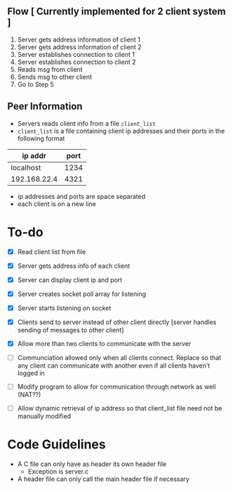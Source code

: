## Flow [ Currently implemented for 2 client system ]
1. Server gets address information of client 1
2. Server gets address information of client 2
3. Server establishes connection to client 1
4. Server establishes connection to client 2
5. Reads msg from client
6. Sends msg to other client
7. Go to Step 5

## Peer Information
- Servers reads client info from a file `client_list`
- `client_list` is a file containing client ip addresses and their ports in the following format

| ip addr | port |
| ------- | ---- 
| localhost | 1234 |
| 192.168.22.4 | 4321 |

- ip addresses and ports are space separated
- each client is on a new line

# To-do
- [x] Read client list from file
- [x] Server gets address info of each client
- [x] Server can display client ip and port
- [x] Server creates socket poll array for listening 
- [x] Server starts listening on socket
- [x] Clients send to server instead of other client directly [server handles sending of messages to other client]
- [x] Allow more than two clients to communicate with the server
- [ ] Communciation allowed only when all clients connect. Replace so that any client can communicate with another even if all clients haven't logged in
- [ ] Modify program to allow for communication through network as well (NAT??)
- [ ] Allow dynamic retrieval of ip address so that client\_list file need not be manually modified


# Code Guidelines
- A C file can only have as header its own header file
    - Exception is server.c
- A header file can only call the main header file if necessary
